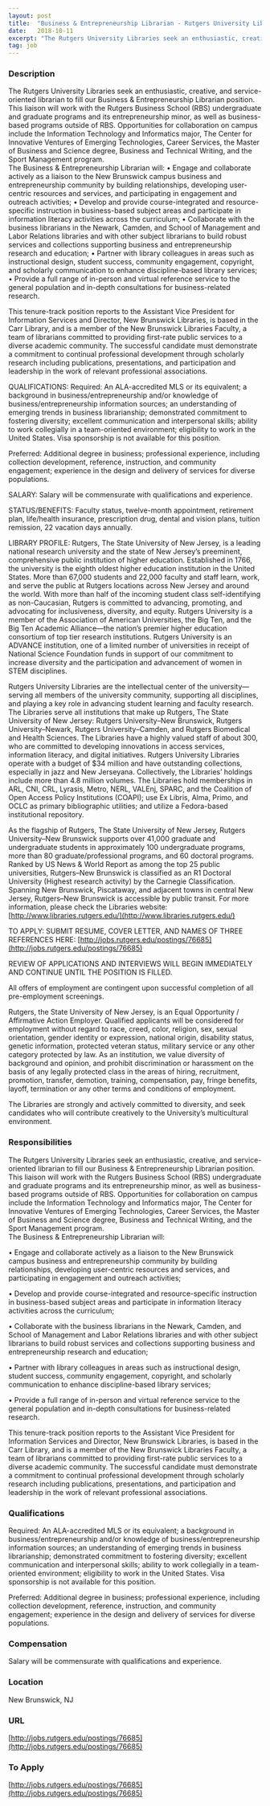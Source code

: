 ```yaml
---
layout: post
title:  "Business & Entrepreneurship Librarian - Rutgers University Libraries"
date:   2018-10-11
excerpt: "The Rutgers University Libraries seek an enthusiastic, creative, and service-oriented librarian to fill our Business & Entrepreneurship Librarian position. This liaison will work with the Rutgers Business School (RBS) undergraduate and graduate programs and its entrepreneurship minor, as well as business-based programs outside of RBS. Opportunities for collaboration on campus..."
tag: job
---
```


### Description   

The Rutgers University Libraries seek an enthusiastic, creative, and service-oriented librarian to fill our Business & Entrepreneurship Librarian position. This liaison will work with the Rutgers Business School (RBS) undergraduate and graduate programs and its entrepreneurship minor, as well as business-based programs outside of RBS. Opportunities for collaboration on campus include the Information Technology and Informatics major, The Center for Innovative Ventures of Emerging Technologies, Career Services, the Master of Business and Science degree, Business and Technical Writing, and the Sport Management program.   
The Business & Entrepreneurship Librarian will: 
•	Engage and collaborate actively as a liaison to the New Brunswick campus business and entrepreneurship community by building relationships, developing user-centric resources and services, and participating in engagement and outreach activities;
•	Develop and provide course-integrated and resource-specific instruction in business-based subject areas and participate in information literacy activities across the curriculum;
•	Collaborate with the business librarians in the Newark, Camden, and School of Management and Labor Relations libraries and with other subject librarians to build robust services and collections supporting business and entrepreneurship research and education;
•	Partner with library colleagues in areas such as instructional design, student success, community engagement, copyright, and scholarly communication to enhance discipline-based library services; 
•	Provide a full range of in-person and virtual reference service to the general population and in-depth consultations for business-related research.  

This tenure-track position reports to the Assistant Vice President for Information Services and Director, New Brunswick Libraries, is based in the Carr Library, and is a member of the New Brunswick Libraries Faculty, a team of librarians committed to providing first-rate public services to a diverse academic community. The successful candidate must demonstrate a commitment to continual professional development through scholarly research including publications, presentations, and participation and leadership in the work of relevant professional associations.

QUALIFICATIONS:  Required: An ALA-accredited MLS or its equivalent; a background in business/entrepreneurship and/or knowledge of business/entrepreneurship information sources; an understanding of emerging trends in business librarianship; demonstrated commitment to fostering diversity; excellent communication and interpersonal skills; ability to work collegially in a team-oriented environment; eligibility to work in the United States. Visa sponsorship is not available for this position. 

Preferred: Additional degree in business; professional experience, including collection development, reference, instruction, and community engagement; experience in the design and delivery of services for diverse populations. 

SALARY:  Salary will be commensurate with qualifications and experience. 

STATUS/BENEFITS:  Faculty status, twelve-month appointment, retirement plan, life/health insurance, prescription drug, dental and vision plans, tuition remission, 22 vacation days annually.

LIBRARY PROFILE: Rutgers, The State University of New Jersey, is a leading national research university and the state of New Jersey’s preeminent, comprehensive public institution of higher education. Established in 1766, the university is the eighth oldest higher education institution in the United States. More than 67,000 students and 22,000 faculty and staff learn, work, and serve the public at Rutgers locations across New Jersey and around the world. With more than half of the incoming student class self-identifying as non-Caucasian, Rutgers is committed to advancing, promoting, and advocating for inclusiveness, diversity, and equity. Rutgers University is a member of the Association of American Universities, the Big Ten, and the Big Ten Academic Alliance—the nation’s premier higher education consortium of top tier research institutions. Rutgers University is an ADVANCE institution, one of a limited number of universities in receipt of National Science Foundation funds in support of our commitment to increase diversity and the participation and advancement of women in STEM disciplines.
 
Rutgers University Libraries are the intellectual center of the university—serving all members of the university community, supporting all disciplines, and playing a key role in advancing student learning and faculty research. The Libraries serve all institutions that make up Rutgers, The State University of New Jersey: Rutgers University–New Brunswick, Rutgers University–Newark, Rutgers University–Camden, and Rutgers Biomedical and Health Sciences. The Libraries have a highly valued staff of about 300, who are committed to developing innovations in access services, information literacy, and digital initiatives. Rutgers University Libraries operate with a budget of $34 million and have outstanding collections, especially in jazz and New Jerseyana. Collectively, the Libraries’ holdings include more than 4.8 million volumes. The Libraries hold memberships in ARL, CNI, CRL, Lyrasis, Metro, NERL, VALEnj, SPARC, and the Coalition of Open Access Policy Institutions (COAPI); use Ex Libris, Alma, Primo, and OCLC as primary bibliographic utilities; and utilize a Fedora-based institutional repository.
 
As the flagship of Rutgers, The State University of New Jersey, Rutgers University–New Brunswick supports over 41,000 graduate and undergraduate students in approximately 100 undergraduate programs, more than 80 graduate/professional programs, and 60 doctoral programs. Ranked by US News & World Report as among the top 25 public universities, Rutgers–New Brunswick is classified as an R1 Doctoral University (Highest research activity) by the Carnegie Classification. Spanning New Brunswick, Piscataway, and adjacent towns in central New Jersey, Rutgers–New Brunswick is accessible by public transit.  For more information, please check the Libraries website: [http://www.libraries.rutgers.edu/](http://www.libraries.rutgers.edu/)
 
TO APPLY:   SUBMIT RESUME, COVER LETTER, AND NAMES OF THREE REFERENCES HERE:   [http://jobs.rutgers.edu/postings/76685](http://jobs.rutgers.edu/postings/76685)

REVIEW OF APPLICATIONS AND INTERVIEWS WILL BEGIN IMMEDIATELY AND CONTINUE UNTIL THE POSITION IS FILLED.


All offers of employment are contingent upon successful completion of all pre-employment screenings.

Rutgers, the State University of New Jersey, is an Equal Opportunity / Affirmative Action Employer. Qualified applicants will be considered for employment without regard to race, creed, color, religion, sex, sexual orientation, gender identity or expression, national origin, disability status, genetic information, protected veteran status, military service or any other category protected by law. As an institution, we value diversity of background and opinion, and prohibit discrimination or harassment on the basis of any legally protected class in the areas of hiring, recruitment, promotion, transfer, demotion, training, compensation, pay, fringe benefits, layoff, termination or any other terms and conditions of employment.
 
 The Libraries are strongly and actively committed to diversity, and seek candidates who will contribute creatively to the University’s multicultural environment.

 




### Responsibilities   

The Rutgers University Libraries seek an enthusiastic, creative, and service-oriented librarian to fill our Business & Entrepreneurship Librarian position. This liaison will work with the Rutgers Business School (RBS) undergraduate and graduate programs and its entrepreneurship minor, as well as business-based programs outside of RBS. Opportunities for collaboration on campus include the Information Technology and Informatics major, The Center for Innovative Ventures of Emerging Technologies, Career Services, the Master of Business and Science degree, Business and Technical Writing, and the Sport Management program.   
The Business & Entrepreneurship Librarian will: 

• 	Engage and collaborate actively as a liaison to the New Brunswick campus business and entrepreneurship community by building relationships, developing user-centric resources and services, and participating in engagement and outreach activities;

• 	Develop and provide course-integrated and resource-specific instruction in business-based subject areas and participate in information literacy activities across the curriculum;

• 	Collaborate with the business librarians in the Newark, Camden, and School of Management and Labor Relations libraries and with other subject librarians to build robust services and collections supporting business and entrepreneurship research and education;

• 	Partner with library colleagues in areas such as instructional design, student success, community engagement, copyright, and scholarly communication to enhance discipline-based library services; 

• 	Provide a full range of in-person and virtual reference service to the general population and in-depth consultations for business-related research.  

This tenure-track position reports to the Assistant Vice President for Information Services and Director, New Brunswick Libraries, is based in the Carr Library, and is a member of the New Brunswick Libraries Faculty, a team of librarians committed to providing first-rate public services to a diverse academic community. The successful candidate must demonstrate a commitment to continual professional development through scholarly research including publications, presentations, and participation and leadership in the work of relevant professional associations.




### Qualifications   

Required: An ALA-accredited MLS or its equivalent; a background in business/entrepreneurship and/or knowledge of business/entrepreneurship information sources; an understanding of emerging trends in business librarianship; demonstrated commitment to fostering diversity; excellent communication and interpersonal skills; ability to work collegially in a team-oriented environment; eligibility to work in the United States. Visa sponsorship is not available for this position. 

Preferred: Additional degree in business; professional experience, including collection development, reference, instruction, and community engagement; experience in the design and delivery of services for diverse populations. 




### Compensation   

Salary will be commensurate with qualifications and experience. 


### Location   

New Brunswick, NJ


### URL   

[http://jobs.rutgers.edu/postings/76685](http://jobs.rutgers.edu/postings/76685)

### To Apply   

[http://jobs.rutgers.edu/postings/76685](http://jobs.rutgers.edu/postings/76685)





